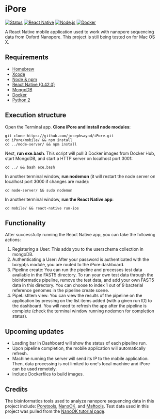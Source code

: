 # iPore

[![Status](https://img.shields.io/badge/tests-ongoing-brightgreen.svg)]() [![React Native](https://img.shields.io/badge/react%20native-0.42.0-brightgreen.svg)](https://facebook.github.io/react-native/) [![Node.js](https://img.shields.io/badge/node-8.5.0-brightgreen.svg)](https://nodejs.org/en/) [![Docker](https://img.shields.io/badge/docker-17.06.2-blue.svg)](https://www.docker.com/)

A React Native mobile application used to work with nanopore sequencing data from Oxford Nanopore. This project is still being tested on for Mac OS X. 

## Requirements

* [Homebrew](https://brew.sh/)
* [Xcode](https://developer.apple.com/xcode/)
* [Node & npm](https://changelog.com/posts/install-node-js-with-homebrew-on-os-x/)
* [React Native (0.42.0)](https://facebook.github.io/react-native/docs/getting-started.html)
* [MongoDB](https://treehouse.github.io/installation-guides/mac/mongo-mac.html/)
* [Docker](https://www.docker.com/docker-mac/)
* [Python 2](http://docs.python-guide.org/en/latest/starting/install/osx/)

## Execution structure

Open the Terminal app. **Clone iPore and install node modules**: 

```
git clone https://github.com/josephsayad/iPore.git
cd iPore/mobile/ && npm install
cd ../node-server/ && npm install
```

Next, **run exe.bash**. This script will pull 3 Docker images from Docker Hub, start MongoDB, and start a HTTP server on localhost port 3001: 

```
cd ../ && bash exe.bash
```

In another terminal window, **run nodemon** (it will restart the node server on localhost port 3000 if changes are made): 

```
cd node-server/ && sudo nodemon
```

In another terminal window, **run the React Native app**: 

```
cd mobile/ && react-native run-ios
```

## Functionality

After successfully running the React Native app, you can take the following actions: 

1. Registering a User: This adds you to the userschema collection in mongoDB. 
2. Authenticating a User: After your password is authenticated with the bcryptjs module, you are routed to the iPore dashboard. 
3. Pipeline create: You can run the pipeline and processes test data available in the FAST5 directory. To run your own test data through the bioinformatics pipeline, remove the test data, and add your own FAST5 data in this directory. You can choose to index 1 out of 9 bacterial reference genomes in the pipeline create scene.
4. PipeListItem view: You can view the results of the pipeline on the application by pressing on the list items added (with a given run ID) to the dashboard. You will need to refresh the app after the pipeline is complete (check the terminal window running nodemon for completion status). 

## Upcoming updates 

* Loading bar in Dashboard will show the status of each pipeline run. 
* Upon pipeline completion, the mobile application will automatically refresh.
* Machine running the server will send its IP to the mobile application. Then, data processing is not limited to one's local machine and iPore can be used remotely.
* Include Dockerfiles to build images. 

## Credits

The bioinformatics tools used to analyze nanopore sequencing data in this project include: [Poretools](https://github.com/arq5x/poretools), [NanoOK](https://github.com/TGAC/NanoOK), and [Maftools](https://github.com/PoisonAlien/maftools). Test data used in this project was pulled from the [NanoOK tutorial page](https://documentation.tgac.ac.uk/display/NANOOK/NanoOK+tutorial).
